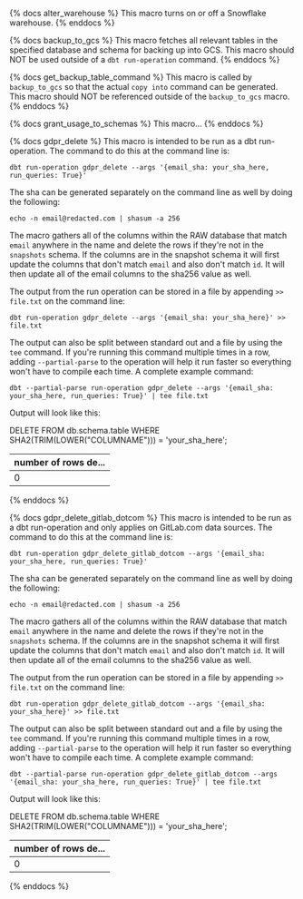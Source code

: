 {% docs alter_warehouse %}
This macro turns on or off a Snowflake warehouse.
{% enddocs %}


{% docs backup_to_gcs %}
This macro fetches all relevant tables in the specified database and schema for backing up into GCS. This macro should NOT be used outside of a `dbt run-operation` command.
{% enddocs %}


{% docs get_backup_table_command %}
This macro is called by `backup_to_gcs` so that the actual `copy into` command can be generated. This macro should NOT be referenced outside of the `backup_to_gcs` macro.
{% enddocs %}


{% docs grant_usage_to_schemas %}
This macro...
{% enddocs %}


{% docs gdpr_delete %}
This macro is intended to be run as a dbt run-operation. The command to do this at the command line is:

`dbt run-operation gdpr_delete --args '{email_sha: your_sha_here, run_queries: True}'`

The sha can be generated separately on the command line as well by doing the following:

`echo -n email@redacted.com | shasum -a 256`

The macro gathers all of the columns within the RAW database that match `email` anywhere in the name and delete the rows if they're not in the `snapshots` schema. If the columns are in the snapshot schema it will first update the columns that don't match `email` and also don't match `id`. It will then update all of the email columns to the sha256 value as well.

The output from the run operation can be stored in a file by appending `>> file.txt` on the command line:

`dbt run-operation gdpr_delete --args '{email_sha: your_sha_here}' >> file.txt`

The output can also be split between standard out and a file by using the `tee` command. If you're running this command multiple times in a row, adding `--partial-parse` to the operation will help it run faster so everything won't have to compile each time. A complete example command:

`dbt --partial-parse run-operation gdpr_delete --args '{email_sha: your_sha_here, run_queries: True}' | tee file.txt`

Output will look like this:

DELETE FROM db.schema.table WHERE SHA2(TRIM(LOWER("COLUMNAME"))) =  'your_sha_here';
            
| number of rows de... |
| -------------------- |
|                    0 |
{% enddocs %}

{% docs gdpr_delete_gitlab_dotcom %}
This macro is intended to be run as a dbt run-operation and only applies on GitLab.com data sources. The command to do this at the command line is:

`dbt run-operation gdpr_delete_gitlab_dotcom --args '{email_sha: your_sha_here, run_queries: True}'`

The sha can be generated separately on the command line as well by doing the following:

`echo -n email@redacted.com | shasum -a 256`

The macro gathers all of the columns within the RAW database that match `email` anywhere in the name and delete the rows if they're not in the `snapshots` schema. If the columns are in the snapshot schema it will first update the columns that don't match `email` and also don't match `id`. It will then update all of the email columns to the sha256 value as well.

The output from the run operation can be stored in a file by appending `>> file.txt` on the command line:

`dbt run-operation gdpr_delete_gitlab_dotcom --args '{email_sha: your_sha_here}' >> file.txt`

The output can also be split between standard out and a file by using the `tee` command. If you're running this command multiple times in a row, adding `--partial-parse` to the operation will help it run faster so everything won't have to compile each time. A complete example command:

`dbt --partial-parse run-operation gdpr_delete_gitlab_dotcom --args '{email_sha: your_sha_here, run_queries: True}' | tee file.txt`

Output will look like this:

DELETE FROM db.schema.table WHERE SHA2(TRIM(LOWER("COLUMNAME"))) =  'your_sha_here';
            
| number of rows de... |
| -------------------- |
|                    0 |
{% enddocs %}

